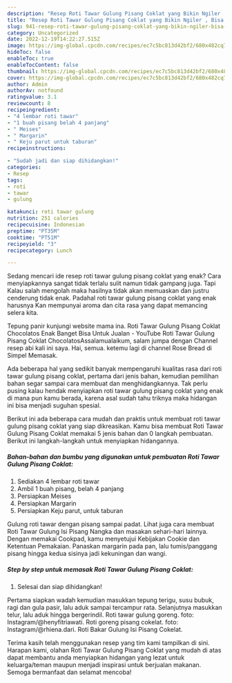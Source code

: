 ```yaml
---
description: "Resep Roti Tawar Gulung Pisang Coklat yang Bikin Ngiler , Bisa Manjain Lidah"
title: "Resep Roti Tawar Gulung Pisang Coklat yang Bikin Ngiler , Bisa Manjain Lidah"
slug: 941-resep-roti-tawar-gulung-pisang-coklat-yang-bikin-ngiler-bisa-manjain-lidah
category: Uncategorized
date: 2022-12-19T14:22:27.515Z
image: https://img-global.cpcdn.com/recipes/ec7c5bc813d42bf2/680x482cq70/roti-tawar-gulung-pisang-coklat-foto-resep-utama.jpg
hideToc: false
enableToc: true
enableTocContent: false
thumbnail: https://img-global.cpcdn.com/recipes/ec7c5bc813d42bf2/680x482cq70/roti-tawar-gulung-pisang-coklat-foto-resep-utama.jpg
cover: https://img-global.cpcdn.com/recipes/ec7c5bc813d42bf2/680x482cq70/roti-tawar-gulung-pisang-coklat-foto-resep-utama.jpg
author: Admin
authorAv: notfound
ratingvalue: 3.1
reviewcount: 8
recipeingredient:
- "4 lembar roti tawar"
- "1 buah pisang belah 4 panjang"
- " Meises"
- " Margarin"
- " Keju parut untuk taburan"
recipeinstructions:

- "Sudah jadi dan siap dihidangkan!"
categories:
- Resep
tags:
- roti
- tawar
- gulung

katakunci: roti tawar gulung 
nutrition: 251 calories
recipecuisine: Indonesian
preptime: "PT35M"
cooktime: "PT51M"
recipeyield: "3"
recipecategory: Lunch

---
```



Sedang mencari ide resep roti tawar gulung pisang coklat yang enak? Cara menyiapkannya sangat tidak terlalu sulit namun tidak gampang juga. Tapi Kalau salah mengolah maka hasilnya tidak akan memuaskan dan justru cenderung tidak enak. Padahal roti tawar gulung pisang coklat yang enak harusnya Kan mempunyai aroma dan cita rasa yang dapat memancing selera kita.


Tepung panir kunjungi website mama ina. Roti Tawar Gulung Pisang Coklat Chocolatos Enak Banget Bisa Untuk Jualan - YouTube Roti Tawar Gulung Pisang Coklat ChocolatosAssalamualaikum, salam jumpa dengan Channel resep abi kali ini saya. Hai, semua. ketemu lagi di channel Rose Bread di Simpel Memasak.

Ada beberapa hal yang sedikit banyak mempengaruhi kualitas rasa dari roti tawar gulung pisang coklat, pertama dari jenis bahan, kemudian pemilihan bahan segar sampai cara membuat dan menghidangkannya. Tak perlu pusing kalau hendak menyiapkan roti tawar gulung pisang coklat yang enak di mana pun kamu berada, karena asal sudah tahu triknya maka hidangan ini bisa menjadi suguhan spesial.


Berikut ini ada beberapa cara mudah dan praktis untuk membuat roti tawar gulung pisang coklat yang siap dikreasikan. Kamu bisa membuat Roti Tawar Gulung Pisang Coklat memakai 5 jenis bahan dan 0 langkah pembuatan. Berikut ini langkah-langkah untuk menyiapkan hidangannya.

<!--inarticleads1-->

##### Bahan-bahan dan bumbu yang digunakan untuk pembuatan Roti Tawar Gulung Pisang Coklat:

1. Sediakan 4 lembar roti tawar
1. Ambil 1 buah pisang, belah 4 panjang
1. Persiapkan  Meises
1. Persiapkan  Margarin
1. Persiapkan  Keju parut, untuk taburan


Gulung roti tawar dengan pisang sampai padat. Lihat juga cara membuat Roti Tawar Gulung Isi Pisang Nangka dan masakan sehari-hari lainnya. Dengan memakai Cookpad, kamu menyetujui Kebijakan Cookie dan Ketentuan Pemakaian. Panaskan margarin pada pan, lalu tumis/panggang pisang hingga kedua sisinya jadi kekuningan dan wangi. 

<!--inarticleads2-->

##### Step by step untuk memasak Roti Tawar Gulung Pisang Coklat:


1. Selesai dan siap dihidangkan!

Pertama siapkan wadah kemudian masukkan tepung terigu, susu bubuk, ragi dan gula pasir, lalu aduk sampai tercampur rata. Selanjutnya masukkan telur, lalu aduk hingga bergerindil. Roti tawar gulung goreng. foto: Instagram/@henyfitriawati. Roti goreng pisang cokelat. foto: Instagram/@rhiena.dari. Roti Bakar Gulung Isi Pisang Cokelat. 

Terima kasih telah menggunakan resep yang tim kami tampilkan di sini. Harapan kami, olahan Roti Tawar Gulung Pisang Coklat yang mudah di atas dapat membantu anda menyiapkan hidangan yang lezat untuk keluarga/teman maupun menjadi inspirasi untuk berjualan makanan. Semoga bermanfaat dan selamat mencoba!
